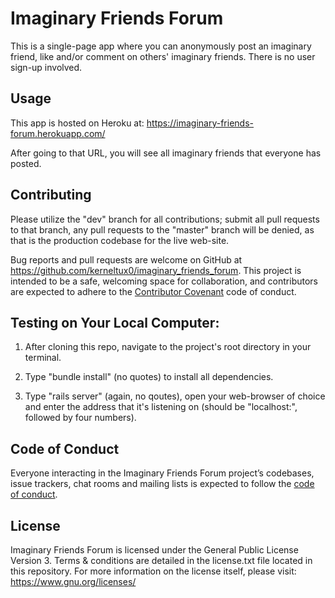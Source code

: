 # Imaginary Friends Forum

This is a single-page app where you can anonymously post an imaginary friend, like and/or comment on others' imaginary friends.  There is no user sign-up involved.

## Usage

This app is hosted on Heroku at: https://imaginary-friends-forum.herokuapp.com/

After going to that URL, you will see all imaginary friends that everyone has posted.

## Contributing

Please utilize the "dev" branch for all contributions; submit all pull requests to that branch, any pull requests to the "master" branch will be denied, as that is the production codebase for the live web-site.

Bug reports and pull requests are welcome on GitHub at https://github.com/kerneltux0/imaginary_friends_forum. This project is intended to be a safe, welcoming space for collaboration, and contributors are expected to adhere to the [Contributor Covenant](http://contributor-covenant.org) code of conduct.

## Testing on Your Local Computer:

1) After cloning this repo, navigate to the project's root directory in your terminal.

2) Type "bundle install" (no quotes) to install all dependencies.

3) Type "rails server" (again, no qoutes), open your web-browser of choice and enter the address that it's listening on (should be "localhost:", followed by four numbers).

## Code of Conduct

Everyone interacting in the Imaginary Friends Forum project’s codebases, issue trackers, chat rooms and mailing lists is expected to follow the [code of conduct](https://github.com/kerneltux0/imaginary_friends_forum/blob/master/CODE_OF_CONDUCT.md).

## License

Imaginary Friends Forum is licensed under the General Public License Version 3.  Terms & conditions are detailed in the license.txt file located in this repository.  For more information on the license itself, please visit: https://www.gnu.org/licenses/